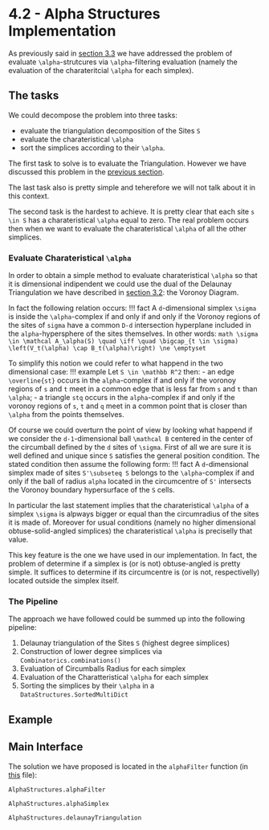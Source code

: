 # 4.2 - Alpha Structures Implementation

As previously said in [section 3.3](https://eonofri04.github.io/AlphaStructures.jl/alpha-structures/) we have addressed the problem of evaluate ``\alpha``-strutcures via ``\alpha``-filtering evaluation (namely the evaluation of the charateritcial ``\alpha`` for each simplex).

## The tasks

We could decompose the problem into three tasks:
 - evaluate the triangulation decomposition of the Sites ``S``
 - evaluate the charateristical ``\alpha``
 - sort the simplices according to their ``\alpha``.

The first task to solve is to evaluate the Triangulation. However we have discussed this problem in the [previous section](https://eonofri04.github.io/AlphaStructures.jl/delaunay-impl/).

The last task also is pretty simple and teherefore we will not talk about it in this context.

The second task is the hardest to achieve.
It is pretty clear that each site ``s \in S`` has a charateristical ``\alpha`` equal to zero.
The real problem occurs then when we want to evaluate the charateristical ``\alpha`` of all the other simplices.

### Evaluate Charateristical ``\alpha``

In order to obtain a simple method to evaluate charateristical ``\alpha`` so that it is dimensional indipendent we could use the dual of the Delaunay Triangulation we have described in [section 3.2](https://eonofri04.github.io/AlphaStructures.jl/voronoy/): the Voronoy Diagram.

In fact the following relation occurs:
!!! fact
    A ``d``-dimensional simplex ``\sigma`` is inside the ``\alpha``-complex if and only if and only if the Voronoy regions of the sites of ``sigma`` have a common ``D-d`` intersection hyperplane included in the ``alpha``-hypersphere of the sites themselves. In other words:
    ```math
    	\sigma \in \mathcal A_\alpha(S)
    	\quad \iff \quad
    	\bigcap_{t \in \sigma) \left(V_t(\alpha) \cap B_t(\alpha)\right) \ne \emptyset
    ```

To simplify this notion we could refer to what happend in the two dimensional case:
!!! example
    Let ``S \in \mathbb R^2`` then:
     - an edge ``\overline{st}`` occurs in the ``alpha``-complex if and only if the voronoy regions of ``s`` and ``t`` meet in a common edge that is less far from ``s`` and ``t`` than ``\alpha``;
     - a triangle ``stq`` occurs in the ``alpha``-complex if and only if the voronoy regions of ``s``, ``t`` and ``q`` meet in a common point that is closer than ``\alpha`` from the points themselves.

Of course we could overturn the point of view by looking what happend if we consider the ``d-1``-dimensional ball ``\mathcal B`` centered in the center of the circumball defined by the ``d`` sites of ``\sigma``.
First of all we are sure it is well defined and unique since ``S`` satisfies the general position condition.
The stated condition then assume the following form:
!!! fact
    A ``d``-dimensional simplex made of sites ``S'\subseteq S`` belongs to the ``\alpha``-complex if and only if the ball of radius ``alpha`` located in the circumcentre of ``S'`` intersects the Voronoy boundary hypersurface of the ``S`` cells.

In particular the last statement implies that the charateristical ``\alpha`` of a simplex ``\sigma`` is alpways bigger or equal than the circumradius of the sites it is made of. Moreover for usual conditions (namely no higher dimensional obtuse-solid-angled simplices) the charateristical ``\alpha`` is preciselly that value.

This key feature is the one we have used in our implementation. In fact, the problem of determine if a simplex is (or is not) obtuse-angled is pretty simple. It suffices to determine if its circumcentre is (or is not, respectivelly) located outside the simplex itself.


### The Pipeline

The approach we have followed could be summed up into the following pipeline:
 1. Delaunay triangulation of the Sites ``S`` (highest degree simplices)
 2. Construction of lower degree simplices via `Combinatorics.combinations()`
 3. Evaluation of Circumballs Radius for each simplex
 4. Evaluation of the Charatteristical ``\alpha`` for each simplex
 5. Sorting the simplices by their ``\alpha`` in a `DataStructures.SortedMultiDict`

 ## Example

 ## Main Interface

 The solution we have proposed is located in the `alphaFilter` function (in [this](https://github.com/eOnofri04/AlphaStructures.jl/blob/master/src/alpha_complex.jl) file):
 ```@docs
 AlphaStructures.alphaFilter
 ```

 ```@docs
 AlphaStructures.alphaSimplex
 ```

 ```@docs
 AlphaStructures.delaunayTriangulation
 ```

